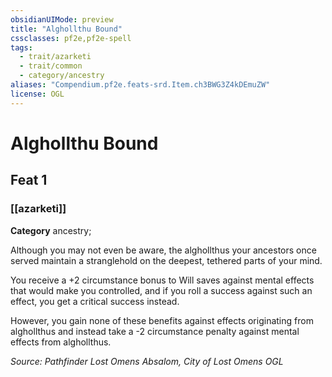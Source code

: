 ```yaml
---
obsidianUIMode: preview
title: "Alghollthu Bound"
cssclasses: pf2e,pf2e-spell
tags:
  - trait/azarketi
  - trait/common
  - category/ancestry
aliases: "Compendium.pf2e.feats-srd.Item.ch3BWG3Z4kDEmuZW"
license: OGL
---
```

# Alghollthu Bound
## Feat 1
### [[azarketi]]

**Category** ancestry; 




Although you may not even be aware, the alghollthus your ancestors once served maintain a stranglehold on the deepest, tethered parts of your mind.

You receive a +2 circumstance bonus to Will saves against mental effects that would make you controlled, and if you roll a success against such an effect, you get a critical success instead.

However, you gain none of these benefits against effects originating from alghollthus and instead take a -2 circumstance penalty against mental effects from alghollthus.

*Source: Pathfinder Lost Omens Absalom, City of Lost Omens*
*OGL*